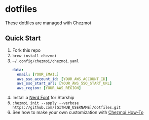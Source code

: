 # dotfiles

These dotfiles are managed with Chezmoi

## Quick Start

1. Fork this repo
2. `brew install chezmoi`
3. `~/.config/chezmoi/chezmoi.yaml`
   ```yaml
   data:
     email: [YOUR_EMAIL]
     aws_sso_account_id: [YOUR_AWS_ACCOUNT_ID]
     aws_sso_start_url: [YOUR_AWS_SSO_START_URL]
     aws_region: [YOUR_AWS_REGION]
   ```
4. Install a [Nerd Font](https://github.com/ryanoasis/nerd-fonts?tab=readme-ov-file#font-installation) for Starship
5. `chezmoi init --apply --verbose https://github.com/[GITHUB_USERNAME]/dotfiles.git`
6. See how to make your own customization with [Chezmoi How-To](https://www.chezmoi.io/docs/how-to/)
